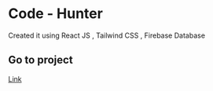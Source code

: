 

# Code - Hunter

Created it using React JS , Tailwind CSS , Firebase Database
## Go to project

[Link](https://sarthakgit21-cinemahod.netlify.app/)

